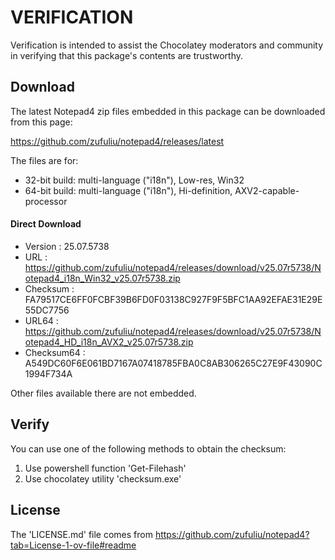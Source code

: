 # VERIFICATION
Verification is intended to assist the Chocolatey moderators and community in verifying that this package's contents are trustworthy.

## Download
The latest Notepad4 zip files embedded in this package can be downloaded from this page:

https://github.com/zufuliu/notepad4/releases/latest

The files are for:

- 32-bit build:  multi-language ("i18n"), Low-res, Win32
- 64-bit build:  multi-language ("i18n"), Hi-definition, AXV2-capable-processor

#### Direct Download
- Version    : 25.07.5738
- URL        : https://github.com/zufuliu/notepad4/releases/download/v25.07r5738/Notepad4_i18n_Win32_v25.07r5738.zip
- Checksum   : FA79517CE6FF0FCBF39B6FD0F03138C927F9F5BFC1AA92EFAE31E29E55DC7756
- URL64      : https://github.com/zufuliu/notepad4/releases/download/v25.07r5738/Notepad4_HD_i18n_AVX2_v25.07r5738.zip
- Checksum64 : A549DC60F6E061BD7167A07418785FBA0C8AB306265C27E9F43090C1994F734A

Other files available there are not embedded.


## Verify
You can use one of the following methods to obtain the checksum:
1. Use powershell function 'Get-Filehash'
2. Use chocolatey utility 'checksum.exe'


## License
The 'LICENSE.md' file comes from https://github.com/zufuliu/notepad4?tab=License-1-ov-file#readme
